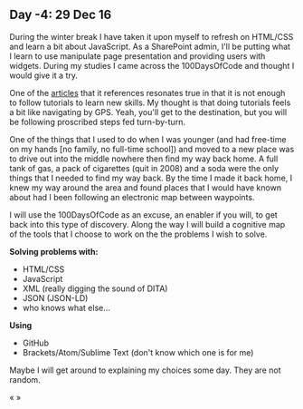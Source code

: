 ## Day -4: 29 Dec 16

During the winter break I have taken it upon myself to refresh on HTML/CSS and learn a bit about JavaScript. As a SharePoint admin, I'll be putting what I learn to use manipulate page presentation and providing users with widgets. During my studies I came across the 100DaysOfCode and thought I would give it a try.

One of the [articles](https://medium.freecodecamp.com/how-to-get-a-developer-job-in-less-than-a-year-c27bbfe71645) that it references resonates true in that it is not enough to follow tutorials to learn new skills. My thought is that doing tutorials feels a bit like navigating by GPS. Yeah, you'll get to the destination, but you will be following proscribed steps fed turn-by-turn.

One of the things that I used to do when I was younger (and had free-time on my hands [no family, no full-time school]) and moved to a new place was to drive out into the middle nowhere then find my way back home. A full tank of gas, a pack of cigarettes (quit in 2008) and a soda were the only things that I needed to find my way back. By the time I made it back home, I knew my way around the area and found places that I would have known about had I been following an electronic map between waypoints.

I will use the 100DaysOfCode as an excuse, an enabler if you will, to get back into this type of discovery. Along the way I will build a cognitive map of the tools that I choose to work on the the problems I wish to solve.

**Solving problems with:**

- HTML/CSS
- JavaScript
- XML (really digging the sound of DITA)
- JSON (JSON-LD)
- who knows what else...

**Using**
- GitHub
- Brackets/Atom/Sublime Text (don't know which one is for me)

Maybe I will get around to explaining my choices some day. They are not random.

&#171; &#187;
